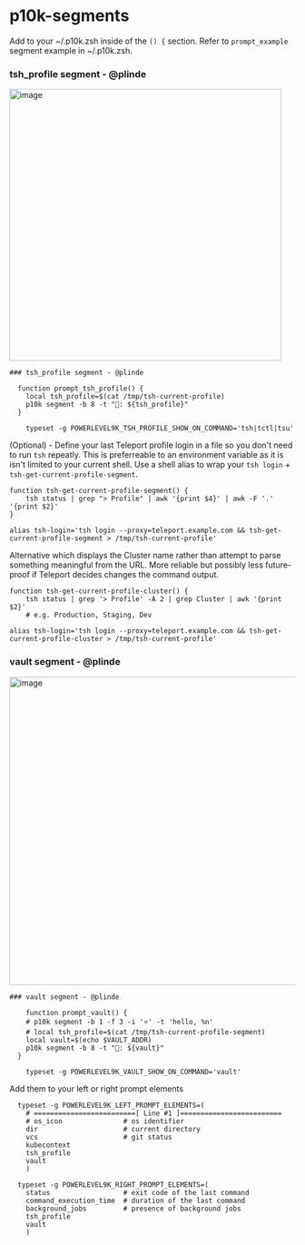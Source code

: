 # p10k-segments

Add to your ~/.p10k.zsh inside of the `() {` section. Refer to `prompt_example` segment example in ~/.p10k.zsh.

### tsh_profile segment - @plinde

<img width="479" alt="image" src="https://user-images.githubusercontent.com/3487168/201411106-0cb65547-d87a-4541-a239-75f581c061f2.png">

```
### tsh_profile segment - @plinde

  function prompt_tsh_profile() {
    local tsh_profile=$(cat /tmp/tsh-current-profile)
    p10k segment -b 8 -t "🐚: ${tsh_profile}"
  }

    typeset -g POWERLEVEL9K_TSH_PROFILE_SHOW_ON_COMMAND='tsh|tctl|tsu'
```

(Optional) - Define your last Teleport profile login in a file so you don't need to run `tsh` repeatly. This is preferreable to an environment variable as it is isn't limited to your current shell. Use a shell alias to wrap your `tsh login` + `tsh-get-current-profile-segment`.

```
function tsh-get-current-profile-segment() {
    tsh status | grep "> Profile" | awk '{print $4}' | awk -F '.' '{print $2}'
}

alias tsh-login='tsh login --proxy=teleport.example.com && tsh-get-current-profile-segment > /tmp/tsh-current-profile'
```

Alternative which displays the Cluster name rather than attempt to parse something meaningful from the URL. More reliable but possibly less future-proof if Teleport decides changes the command output.

```
function tsh-get-current-profile-cluster() {
    tsh status | grep '> Profile' -A 2 | grep Cluster | awk '{print $2}'
    # e.g. Production, Staging, Dev

alias tsh-login='tsh login --proxy=teleport.example.com && tsh-get-current-profile-cluster > /tmp/tsh-current-profile'
```

### vault segment - @plinde

<img width="543" alt="image" src="https://user-images.githubusercontent.com/3487168/201411203-a03b5011-26bd-40fc-a20a-bacdc71903fc.png">

```
### vault segment - @plinde

    function prompt_vault() {
    # p10k segment -b 1 -f 3 -i '⭐' -t 'hello, %n'
    # local tsh_profile=$(cat /tmp/tsh-current-profile-segment)
    local vault=$(echo $VAULT_ADDR)
    p10k segment -b 8 -t "🔐: ${vault}"
  }

    typeset -g POWERLEVEL9K_VAULT_SHOW_ON_COMMAND='vault'
```

Add them to your left or right prompt elements

```
  typeset -g POWERLEVEL9K_LEFT_PROMPT_ELEMENTS=(
    # =========================[ Line #1 ]=========================
    # os_icon               # os identifier
    dir                     # current directory
    vcs                     # git status
    kubecontext
    tsh_profile
    vault
    )
```

```
  typeset -g POWERLEVEL9K_RIGHT_PROMPT_ELEMENTS=(
    status                  # exit code of the last command
    command_execution_time  # duration of the last command
    background_jobs         # presence of background jobs
    tsh_profile
    vault
    )
```

